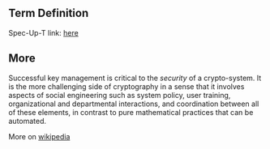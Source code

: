## Term Definition

Spec-Up-T link: <a href='https://weboftrust.github.io/WOT-terms/docs/glossary/key-management'>here</a>

## More

Successful key management is critical to the _security_ of a crypto-system. It is the more challenging side of cryptography in a sense that it involves aspects of social engineering such as system policy, user training, organizational and departmental interactions, and coordination between all of these elements, in contrast to pure mathematical practices that can be automated.

More on [wikipedia](https://en.wikipedia.org/wiki/Key_management)